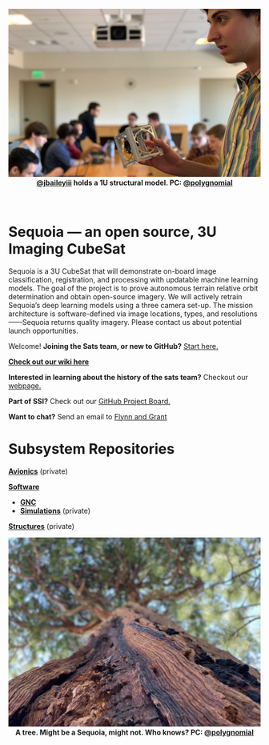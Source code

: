 <p align="center">
  <img src="imgs/1u-structural-model.jpeg" width="900"><br>
  <b> <a href="https://github.com/jbaileyiii">@jbaileyiii</a> holds a 1U structural model. PC: <a href="https://github.com/polygnomial">@polygnomial</a> </b><br>
  <br><br>
</p>

# Sequoia — an open source, 3U Imaging CubeSat

Sequoia is a 3U CubeSat that will demonstrate on-board image classification, registration, and processing with updatable machine learning models. The goal of the project is to prove autonomous terrain relative orbit determination and obtain open-source imagery. We will actively retrain Sequoia’s deep learning models using a three camera set-up. The mission architecture is software-defined via image locations, types, and resolutions——Sequoia returns quality imagery. Please contact us about potential launch opportunities.

Welcome! **Joining the Sats team, or new to GitHub?** [Start here.](START_HERE.md)

**[Check out our wiki here](https://ssi-wiki.stanford.edu/Satellites)**

**Interested in learning about the history of the sats team?** Checkout our [webpage.](https://ssi.stanford.edu/teams/satellites)

**Part of SSI?** Check out our [GitHub Project Board.](https://github.com/orgs/stanford-ssi/projects/2)

**Want to chat?** Send an email to <a href="mailto:flynnd@stanford.edu, gregen@stanford.edu">Flynn and Grant</a>

# Subsystem Repositories

**[Avionics](https://github.com/stanford-ssi/sequoia-avionics)** (private)

**[Software](https://github.com/stanford-ssi/sequoia-software)**

- **[GNC](https://github.com/stanford-ssi/sequoia-gnc)**
- **[Simulations](https://github.com/stanford-ssi/sequoia-simulations)** (private)

**[Structures](https://github.com/stanford-ssi/sequoia-structures)** (private)

<p align="center">
  <img src="imgs/tree.jpeg" width="900"><br>
  <b> A tree. Might be a Sequoia, might not. Who knows? PC: <a href="https://github.com/polygnomial">@polygnomial</a> </b><br>
  <br><br>
</p>
